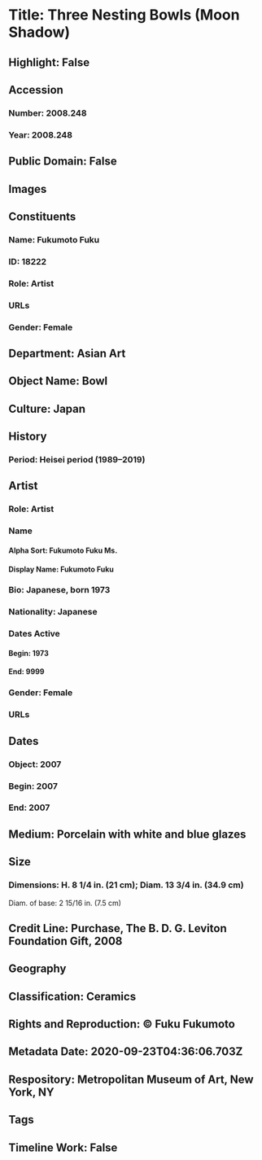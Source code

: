 # Title: Three Nesting Bowls (Moon Shadow)
## Highlight: False
## Accession
### Number: 2008.248
### Year: 2008.248
## Public Domain: False
## Images
## Constituents
### Name: Fukumoto Fuku
### ID: 18222
### Role: Artist
### URLs
### Gender: Female
## Department: Asian Art
## Object Name: Bowl
## Culture: Japan
## History
### Period: Heisei period (1989–2019)
## Artist
### Role: Artist
### Name
#### Alpha Sort: Fukumoto Fuku Ms.
#### Display Name: Fukumoto Fuku
### Bio: Japanese, born 1973
### Nationality: Japanese
### Dates Active
#### Begin: 1973
#### End: 9999
### Gender: Female
### URLs
## Dates
### Object: 2007
### Begin: 2007
### End: 2007
## Medium: Porcelain with white and blue glazes
## Size
### Dimensions: H. 8 1/4 in. (21 cm); Diam. 13 3/4 in. (34.9 cm)
Diam. of base: 2 15/16 in. (7.5 cm)
## Credit Line: Purchase, The B. D. G. Leviton Foundation Gift, 2008
## Geography
## Classification: Ceramics
## Rights and Reproduction: © Fuku Fukumoto
## Metadata Date: 2020-09-23T04:36:06.703Z
## Respository: Metropolitan Museum of Art, New York, NY
## Tags
## Timeline Work: False